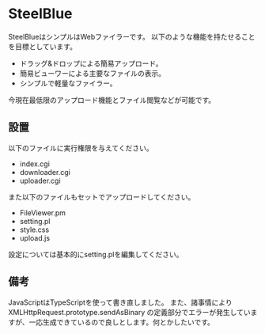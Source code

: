 # SteelBlue

SteelBlueはシンプルはWebファイラーです。
以下のような機能を持たせることを目標としています。

* ドラッグ&ドロップによる簡易アップロード。
* 簡易ビューワーによる主要なファイルの表示。
* シンプルで軽量なファイラー。

今現在最低限のアップロード機能とファイル閲覧などが可能です。

## 設置

以下のファイルに実行権限を与えてください。

* index.cgi
* downloader.cgi
* uploader.cgi

また以下のファイルもセットでアップロードしてください。

* FileViewer.pm
* setting.pl
* style.css
* upload.js

設定については基本的にsetting.plを編集してください。

## 備考

JavaScriptはTypeScriptを使って書き直しました。
また、諸事情により XMLHttpRequest.prototype.sendAsBinary の定義部分でエラーが発生していますが、一応生成できているので良しとします。何とかしたいです。

